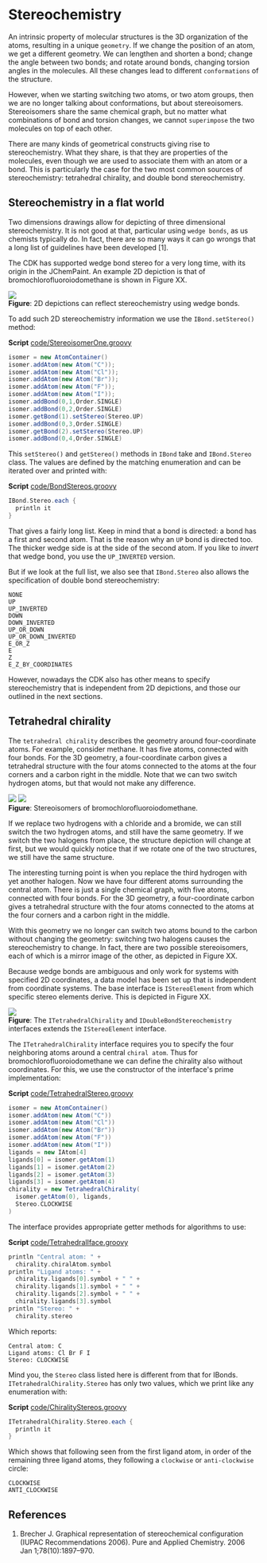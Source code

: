 # Stereochemistry

An intrinsic property of molecular structures is the 3D organization of the atoms,
resulting in a unique <a name="tp1">`geometry`</a>. If we change the position of an atom, we get a
different geometry. We can lengthen and shorten a bond; change the angle
between two bonds; and rotate around bonds, changing torsion angles in
the molecules. All these changes lead to different `conformations` of the structure.

However, when we starting switching two atoms, or two atom groups, then we are
no longer talking about conformations, but about stereoisomers. Stereoisomers share
the same chemical graph, but no matter what combinations of bond and torsion changes,
we cannot `superimpose` the two molecules on top of each other.

There are many kinds of geometrical constructs giving rise to stereochemistry.
What they share, is that they are properties of the molecules, even though we
are used to associate them with an atom or a bond. This is particularly the
case for the two most common sources of stereochemistry: tetrahedral chirality,
and double bond stereochemistry.

## Stereochemistry in a flat world

Two dimensions drawings allow for depicting of three dimensional stereochemistry.
It is not good at that, particular using `wedge bonds`, as us chemists typically
do. In fact, there are so many ways it can go wrongs that a long list of guidelines
have been developed [1].

The CDK has supported wedge bond stereo for a very long time, with its origin
in the JChemPaint. An example 2D depiction is that of bromochlorofluoroiodomethane
is shown in Figure XX.

![](images/generated/StereoisomerOne.png) <br />
**Figure**: 2D depictions can reflect stereochemistry using wedge bonds.

To add such 2D stereochemistry information we use the `IBond.setStereo()`
method:

**Script** [code/StereoisomerOne.groovy](code/StereoisomerOne.code.md)
```groovy
isomer = new AtomContainer()
isomer.addAtom(new Atom("C"));
isomer.addAtom(new Atom("Cl"));
isomer.addAtom(new Atom("Br"));
isomer.addAtom(new Atom("F"));
isomer.addAtom(new Atom("I"));
isomer.addBond(0,1,Order.SINGLE)
isomer.addBond(0,2,Order.SINGLE)
isomer.getBond(1).setStereo(Stereo.UP)
isomer.addBond(0,3,Order.SINGLE)
isomer.getBond(2).setStereo(Stereo.UP)
isomer.addBond(0,4,Order.SINGLE)
```

This `setStereo()` and `getStereo()` methods in `IBond` take
and `IBond.Stereo` class. The values are defined by the matching enumeration
and can be iterated over and printed with:

**Script** [code/BondStereos.groovy](code/BondStereos.code.md)
```groovy
IBond.Stereo.each {
  println it
}
```

That gives a fairly long list. Keep in mind that a bond is directed: a bond
has a first and second atom. That is the reason why an `UP` bond is
directed too. The thicker wedge side is at the side of the second atom.
If you like to *invert* that wedge bond, you use the `UP_INVERTED`
version.

But if we look at the full list, we also see that `IBond.Stereo` also
allows the specification of double bond stereochemistry:

```plain
NONE
UP
UP_INVERTED
DOWN
DOWN_INVERTED
UP_OR_DOWN
UP_OR_DOWN_INVERTED
E_OR_Z
E
Z
E_Z_BY_COORDINATES
```

However, nowadays the CDK also has other means to specify stereochemistry
that is independent from 2D depictions, and those our outlined in the next
sections.

## Tetrahedral chirality

The `tetrahedral chirality` describes the geometry around four-coordinate
atoms. For example, consider methane. It has five atoms, connected with
four bonds. For the 3D geometry, a four-coordinate carbon gives a tetrahedral
structure with the four atoms connected to the atoms at the four corners and a
carbon right in the middle. Note that we can two switch hydrogen atoms, but that
would not make any difference.

![](images/generated/StereoisomerOne.png)
![](images/generated/StereoisomerTwo.png) <br />
**Figure**: Stereoisomers of bromochlorofluoroiodomethane.

If we replace two hydrogens with a chloride and a bromide, we can still switch
the two hydrogen atoms, and still have the same geometry. If we switch the two
halogens from place, the structure depiction will change at first, but we would
quickly notice that if we rotate one of the two structures, we still have the
same structure.

The interesting turning point is when you replace the third hydrogen with yet
another halogen. Now we have four different atoms surrounding the central atom.
There is just a single chemical graph, with five atoms, connected with
four bonds. For the 3D geometry, a four-coordinate carbon gives a tetrahedral
structure with the four atoms connected to the atoms at the four corners and a
carbon right in the middle.

With this geometry we no longer can switch two atoms bound to the carbon without
changing the geometry: switching two halogens causes the stereochemistry to
change. In fact, there are two possible stereoisomers, each of which is a mirror
image of the other, as depicted in Figure XX.

Because wedge bonds are ambiguous and only work for systems with specified
2D coordinates, a data model has been set up that is independent from coordinate
systems. The base interface is `IStereoElement` from which specific
stereo elements derive. This is depicted in Figure XX.

![](images/stereo.png) <br />
**Figure**: The `ITetrahedralChirality` and `IDoubleBondStereochemistry`
interfaces extends the `IStereoElement` interface.

The `ITetrahedralChirality` interface requires you to specify the four neighboring
atoms around a central `chiral atom`. Thus for bromochlorofluoroiodomethane
we can define the chirality also without coordinates. For this, we use the
constructor of the interface's prime implementation:

**Script** [code/TetrahedralStereo.groovy](code/TetrahedralStereo.code.md)
```groovy
isomer = new AtomContainer()
isomer.addAtom(new Atom("C"))
isomer.addAtom(new Atom("Cl"))
isomer.addAtom(new Atom("Br"))
isomer.addAtom(new Atom("F"))
isomer.addAtom(new Atom("I"))
ligands = new IAtom[4]
ligands[0] = isomer.getAtom(1)
ligands[1] = isomer.getAtom(2)
ligands[2] = isomer.getAtom(3)
ligands[3] = isomer.getAtom(4)
chirality = new TetrahedralChirality(
  isomer.getAtom(0), ligands,
  Stereo.CLOCKWISE
)
```

The interface provides appropriate getter methods for algorithms to use:

**Script** [code/TetrahedralIface.groovy](code/TetrahedralIface.code.md)
```groovy
println "Central atom: " +
  chirality.chiralAtom.symbol
println "Ligand atoms: " +
  chirality.ligands[0].symbol + " " +
  chirality.ligands[1].symbol + " " +
  chirality.ligands[2].symbol + " " +
  chirality.ligands[3].symbol
println "Stereo: " +
  chirality.stereo
```

Which reports:

```plain
Central atom: C
Ligand atoms: Cl Br F I
Stereo: CLOCKWISE
```

Mind you, the `Stereo` class listed here is different from that for IBonds.
`ITetrahedralChirality.Stereo` has only two values, which we print like any
enumeration with:

**Script** [code/ChiralityStereos.groovy](code/ChiralityStereos.code.md)
```groovy
ITetrahedralChirality.Stereo.each {
  println it
}
```

Which shows that following seen from the first ligand atom, in order of the
remaining three ligand atoms, they following a `clockwise` or
`anti-clockwise` circle:

```plain
CLOCKWISE
ANTI_CLOCKWISE
```

## References

1. Brecher J. Graphical representation of stereochemical configuration (IUPAC Recommendations 2006). Pure and Applied Chemistry. 2006 Jan 1;78(10):1897–970. 


